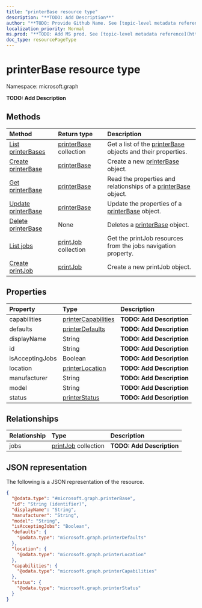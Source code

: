 ```yaml
---
title: "printerBase resource type"
description: "**TODO: Add Description**"
author: "**TODO: Provide Github Name. See [topic-level metadata reference](https://msgo.azurewebsites.net/add/document/guidelines/metadata.html#topic-level-metadata)**"
localization_priority: Normal
ms.prod: "**TODO: Add MS prod. See [topic-level metadata reference](https://msgo.azurewebsites.net/add/document/guidelines/metadata.html#topic-level-metadata)**"
doc_type: resourcePageType
---
```


# printerBase resource type

Namespace: microsoft.graph

**TODO: Add Description**

## Methods
|Method|Return type|Description|
|:---|:---|:---|
|[List printerBases](../api/printerbase-list.md)|[printerBase](../resources/printerbase.md) collection|Get a list of the [printerBase](../resources/printerbase.md) objects and their properties.|
|[Create printerBase](../api/printerbase-create.md)|[printerBase](../resources/printerbase.md)|Create a new [printerBase](../resources/printerbase.md) object.|
|[Get printerBase](../api/printerbase-get.md)|[printerBase](../resources/printerbase.md)|Read the properties and relationships of a [printerBase](../resources/printerbase.md) object.|
|[Update printerBase](../api/printerbase-update.md)|[printerBase](../resources/printerbase.md)|Update the properties of a [printerBase](../resources/printerbase.md) object.|
|[Delete printerBase](../api/printerbase-delete.md)|None|Deletes a [printerBase](../resources/printerbase.md) object.|
|[List jobs](../api/printerbase-list-jobs.md)|[printJob](../resources/printjob.md) collection|Get the printJob resources from the jobs navigation property.|
|[Create printJob](../api/printerbase-post-jobs.md)|[printJob](../resources/printjob.md)|Create a new printJob object.|

## Properties
|Property|Type|Description|
|:---|:---|:---|
|capabilities|[printerCapabilities](../resources/printercapabilities.md)|**TODO: Add Description**|
|defaults|[printerDefaults](../resources/printerdefaults.md)|**TODO: Add Description**|
|displayName|String|**TODO: Add Description**|
|id|String|**TODO: Add Description**|
|isAcceptingJobs|Boolean|**TODO: Add Description**|
|location|[printerLocation](../resources/printerlocation.md)|**TODO: Add Description**|
|manufacturer|String|**TODO: Add Description**|
|model|String|**TODO: Add Description**|
|status|[printerStatus](../resources/printerstatus.md)|**TODO: Add Description**|

## Relationships
|Relationship|Type|Description|
|:---|:---|:---|
|jobs|[printJob](../resources/printjob.md) collection|**TODO: Add Description**|

## JSON representation
The following is a JSON representation of the resource.
<!-- {
  "blockType": "resource",
  "keyProperty": "id",
  "@odata.type": "microsoft.graph.printerBase",
  "openType": false
}
-->
``` json
{
  "@odata.type": "#microsoft.graph.printerBase",
  "id": "String (identifier)",
  "displayName": "String",
  "manufacturer": "String",
  "model": "String",
  "isAcceptingJobs": "Boolean",
  "defaults": {
    "@odata.type": "microsoft.graph.printerDefaults"
  },
  "location": {
    "@odata.type": "microsoft.graph.printerLocation"
  },
  "capabilities": {
    "@odata.type": "microsoft.graph.printerCapabilities"
  },
  "status": {
    "@odata.type": "microsoft.graph.printerStatus"
  }
}
```


